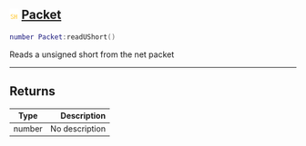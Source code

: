 ## ![shared](.gitbook/assets/shared.png) [Packet](home/Packet)



```lua
number Packet:readUShort()
```

Reads a unsigned short from the net packet


------
## Returns

| Type   | Description |
| ------ | ----------: |
| number | No description |

